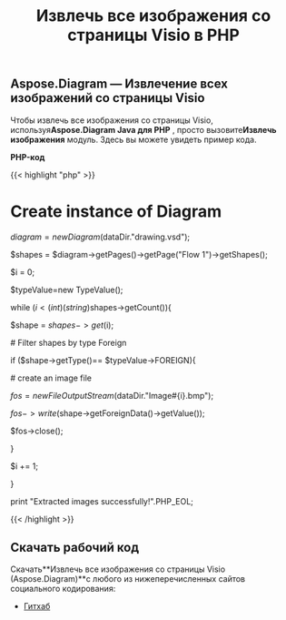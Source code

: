 ﻿---
title: Извлечь все изображения со страницы Visio в PHP
type: docs
weight: 30
url: /ru/java/extract-all-images-from-a-visio-page-in-php/
---
## **Aspose.Diagram — Извлечение всех изображений со страницы Visio**
 Чтобы извлечь все изображения со страницы Visio, используя**Aspose.Diagram Java для PHP** , просто вызовите**Извлечь изображения** модуль. Здесь вы можете увидеть пример кода.

**PHP-код**

{{< highlight "php" >}}

 # Create instance of Diagram

$diagram = new Diagram($dataDir."drawing.vsd");

$shapes = $diagram->getPages()->getPage("Flow 1")->getShapes();

$i = 0;

$typeValue=new TypeValue();

while ($i <(int)(string)$shapes->getCount()){

$shape = $shapes->get($i);

\# Filter shapes by type Foreign

if ($shape->getType()== $typeValue->FOREIGN){

\# create an image file

$fos = new FileOutputStream($dataDir."Image#{i}.bmp");

$fos->write($shape->getForeignData()->getValue());

$fos->close();

}

$i += 1;

}

print "Extracted images successfully!".PHP_EOL;

{{< /highlight >}}
## **Скачать рабочий код**
 Скачать**Извлечь все изображения со страницы Visio (Aspose.Diagram)**с любого из нижеперечисленных сайтов социального кодирования:

- [Гитхаб](https://github.com/asposediagram/Aspose.Diagram-for-Java/blob/master/Plugins/Aspose_Diagram_Java_for_PHP/src/aspose/diagram/WorkingwithShapes/ExtractImages.php)
